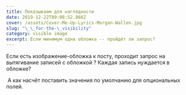 ```yaml
---
title: Показываем для наглядности
date: 2019-12-22T09:08:52.866Z
cover: /assets/Cover-Me-Up-Lyrics-Morgan-Wallen.jpg
slug: "\_\_for-the-\_visibility"
category: visible image
excerpt: Если минимум одна обложка -- пройдёт ли запрос?
---
```

Если есть изображение-обложка к посту, проходит запрос на вытягивание записей с обложкой ? Каждая запись нуждается в обложке?

 А как насчёт поставить значения по умолчанию для опциональных полей.
